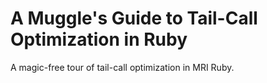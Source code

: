 # A Muggle's Guide to Tail-Call Optimization in Ruby

A magic-free tour of tail-call optimization in MRI Ruby.
